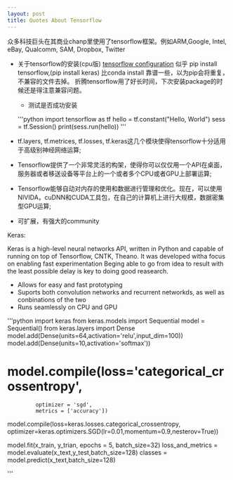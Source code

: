 ```yaml
---
layout: post
title: Quotes About Tensorflow
---
```


众多科技巨头在其商业chanp里使用了tensorflow框架。例如ARM,Google, Intel, eBay, Qualcomm, SAM, Dropbox, Twitter

* 关于tensorflow的安装(cpu版) [tensorflow configuration](https://plus.google.com/+PENGWEI-AI/posts/AEcDEXnZzLN)
  似乎 pip install tensorflow,(pip install keras) 比conda install 靠谱一些，以为pip会将重复，不兼容的文件去掉。
  折腾tensorflow用了好长时间，下次安装package的时候还是得注意兼容问题。
  
  * 测试是否成功安装
  
  '''python
  import tensorflow as tf 
  hello = tf.constant("Hello, World")
  sess = tf.Session()
  print(sess.run(hello))
  '''
   
* tf.layers, tf.metrices, tf.losses, tf.keras这几个模块使得tensorflow十分适用于高级别神经网络运算;
* Tensorflow提供了一个非常灵活的构架，使得你可以仅仅用一个API在桌面，服务器或者移送设备等平台上的一个或者多个CPU或者GPU上部署运算;
* Tensorflow能够自动对内存的使用和数据进行管理和优化。现在，可以使用NIVIDA，cuDNN和CUDA工具包，在自己的计算机上进行大规模，数据密集型GPU运算;
* 可扩展，有强大的community


Keras:

Keras is a high-level neural networks API, written in Python and capable of running on top of Tensorflow, CNTK, Theano. 
It was developed witha focus on enabling fast experimentation Beging able to go from idea to result with the least possible delay is 
key to doing good reasearch.

* Allows for easy and fast prototyping
* Suports both convolution networks and recurrent networkds, as well as conbinations of the two
* Runs seamlessly on CPU and GPU

'''python
import keras
from keras.models import Sequential
model = Sequential()
from keras.layers import Dense
model.add(Dense(units=64,activation='relu',input_dim=100))
model.add(Dense(units=10,activation='softmax'))
# model.compile(loss='categorical_crossentropy',
             optimizer = 'sgd',
             metrics = ['accuracy'])
model.compile(loss=keras.losses.categorical_crossentropy,
             optimizer=keras.optimizers.SGD(lr=0.01,momentum=0.9,nesterov=True))

model.fit(x_train, y_trian, epochs = 5, batch_size=32)
loss_and_metrics = model.evaluate(x_text,y_test,batch_size=128)
classes = model.predict(x_text,batch_size=128)

'''
